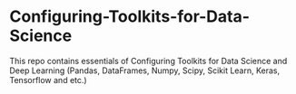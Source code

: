 # Configuring-Toolkits-for-Data-Science
This repo contains essentials of Configuring Toolkits for Data Science and Deep Learning (Pandas, DataFrames, Numpy, Scipy, Scikit Learn, Keras, Tensorflow and etc.)
